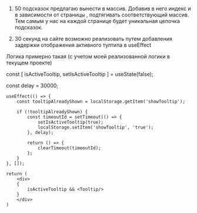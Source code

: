 1) 50 подсказок предлагаю вынести в массив. Добавив в него индекс и в зависимости от страницы , подтягивать соответствующий массив.
Тем самым у нас на каждой странице будет уникальная цепочка подсказок.

2) 30 секунд на сайте возможно реализовать путем добавления задержки отображения активного тултипа в useEffect

Логика примерно такая (с учетом моей реализованной логики в текущем проекте)

 const [ isActiveTooltip, setIsActiveTooltip ] = useState(false); 

 const delay = 30000;

    useEffect(() => {
        const tooltipAlreadyShown = localStorage.getItem('showTooltip');

        if (!tooltipAlreadyShown) {
            const timeoutId = setTimeout(() => {
                setIsActiveTooltip(true);
                localStorage.setItem('showTooltip', 'true');
            }, delay);

            return () => {
                clearTimeout(timeoutId);
            };
        }
    }, []);

    return (
        <div>
        {
            isActiveTooltip && <Tooltip/>
        }
        </div>
    )